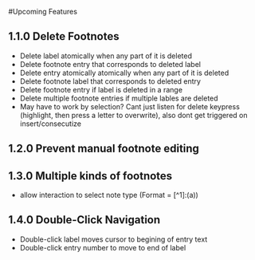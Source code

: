 #Upcoming Features

## 1.1.0 Delete Footnotes
- Delete label atomically when any part of it is deleted
- Delete footnote entry that corresponds to deleted label
- Delete entry atomically atomically when any part of it is deleted
- Delete footnote label that corresponds to deleted entry
- Delete footnote entry if label is deleted in a range
- Delete multiple footnote entries if multiple lables are deleted
- May have to work by selection? Cant just listen for delete keypress (highlight, then press a letter to overwrite), also dont get triggered on insert/consecutize

## 1.2.0 Prevent manual footnote editing

## 1.3.0 Multiple kinds of footnotes
- allow interaction to select note type (Format = [^1]:(a))

## 1.4.0 Double-Click Navigation
- Double-click label moves cursor to begining of entry text
- Double-click entry number to move to end of label